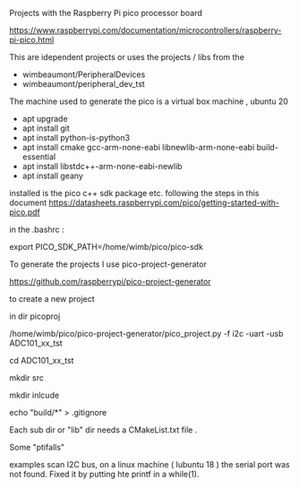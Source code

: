 Projects with the Raspberry Pi pico processor board 

https://www.raspberrypi.com/documentation/microcontrollers/raspberry-pi-pico.html

This are idependent projects or uses the projects / libs from the 

   * wimbeaumont/PeripheralDevices
   * wimbeaumont/peripheral_dev_tst
   
The machine used to generate the pico  is  a virtual box machine , ubuntu 20  

   * apt  upgrade
   * apt install git
   * apt install python-is-python3
   * apt install cmake gcc-arm-none-eabi libnewlib-arm-none-eabi build-essential
   * apt install libstdc++-arm-none-eabi-newlib
   * apt install geany 



installed is the pico c++ sdk package etc.  following the steps in this document https://datasheets.raspberrypi.com/pico/getting-started-with-pico.pdf

in the .bashrc  : 

export PICO_SDK_PATH=/home/wimb/pico/pico-sdk

To generate the projects  I use pico-project-generator 

https://github.com/raspberrypi/pico-project-generator

to create a new project 

in dir picoproj

/home/wimb/pico/pico-project-generator/pico_project.py  -f i2c -uart -usb ADC101_xx_tst

cd ADC101_xx_tst 

mkdir src

mkdir inlcude 

echo  "build/*" > .gitignore

Each sub dir or "lib"  dir needs a CMakeList.txt file . 






Some "ptifalls"  

examples  scan I2C bus,  on a linux machine ( lubuntu 18 ) the serial port was not found.  Fixed it by putting hte printf in a while(1). 
